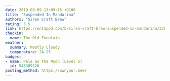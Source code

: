 ```yaml
---
date: 2019-08-09 13:09:15 +0100
title: "Suspended In Mandarina"
authors: "Siren Craft Brew"
rating: 3.5
link: https://untappd.com/b/siren-craft-brew-suspended-in-mandarina/3362357
checkin:
  name: The Old Fountain
weather:
  summary: Mostly Cloudy
  temperature: 24.25
badges:
- name: Pale as the Moon (Level 5)
  id: 548389326
posting_method: https://ownyour.beer
---
```

